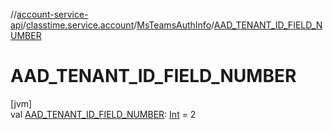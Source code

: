 //[account-service-api](../../../index.md)/[classtime.service.account](../index.md)/[MsTeamsAuthInfo](index.md)/[AAD_TENANT_ID_FIELD_NUMBER](-a-a-d_-t-e-n-a-n-t_-i-d_-f-i-e-l-d_-n-u-m-b-e-r.md)

# AAD_TENANT_ID_FIELD_NUMBER

[jvm]\
val [AAD_TENANT_ID_FIELD_NUMBER](-a-a-d_-t-e-n-a-n-t_-i-d_-f-i-e-l-d_-n-u-m-b-e-r.md): [Int](https://kotlinlang.org/api/latest/jvm/stdlib/kotlin/-int/index.html) = 2
